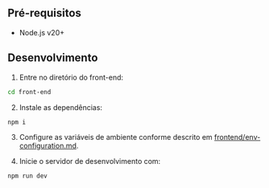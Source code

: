 ## Pré-requisitos  

- Node.js v20+

## Desenvolvimento

1. Entre no diretório do front-end:

```bash
cd front-end
```

2. Instale as dependências:

```bash
npm i
```

3. Configure as variáveis de ambiente conforme descrito em [frontend/env-configuration.md](frontend/env-configuration.md).

4. Inicie o servidor de desenvolvimento com:

```bash
npm run dev
```
